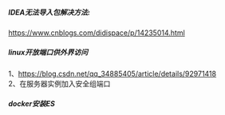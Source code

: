 ##### IDEA无法导入包解决方法:
https://www.cnblogs.com/didispace/p/14235014.html
##### linux开放端口供外界访问
1、https://blog.csdn.net/qq_34885405/article/details/92971418  
2、在服务器实例加入安全组端口
##### docker安装ES
